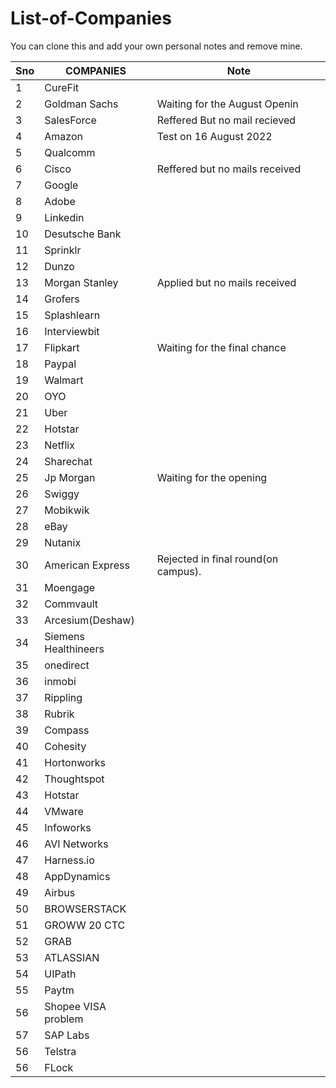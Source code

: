 # List-of-Companies

You can clone this and add your own personal notes and remove mine.

| Sno | COMPANIES            | Note                                                               |
| --- | -------------------- | ------------------------------------------------------------------ |
| 1   | CureFit              |                                                                    |
| 2   | Goldman Sachs        |     Waiting for the August Openin                                  |
| 3   | SalesForce           |  Reffered But no mail recieved                                     |
| 4   | Amazon               |    Test on 16 August 2022                                          |
| 5   | Qualcomm             |                                                                    |
| 6   | Cisco                |  Reffered but no mails received                                    |
| 7   | Google               |                                                                    |
| 8   | Adobe                |                                                                    |
| 9   | Linkedin             |                                                                    |
| 10  | Desutsche Bank       |                                                                    |
| 11  | Sprinklr             |                                                                    |
| 12  | Dunzo                |                                                                    |
| 13  | Morgan Stanley       |     Applied but no mails received                                  |
| 14  | Grofers              |                                                                    |
| 15  | Splashlearn          |                                                                    |
| 16  | Interviewbit         |                                                                    |
| 17  | Flipkart             |  Waiting for the final chance                                      |
| 18  | Paypal               |                                                                    |
| 19  | Walmart              |                                                                    |
| 20  | OYO                  |                                                                    |
| 21  | Uber                 |                                                                    |
| 22  | Hotstar              |                                                                    |
| 23  | Netflix              |                                                                    |
| 24  | Sharechat            |                                                                    |
| 25  | Jp Morgan            |  Waiting for the opening                                           |
| 26  | Swiggy               |                                                                    |
| 27  | Mobikwik             |                                                                    |
| 28  | eBay                 |                                                                    |
| 29  | Nutanix              |                                                                    |
| 30  | American Express     |      Rejected in final round(on campus).                           |
| 31  | Moengage             |                                                                    |
| 32  | Commvault            |                                                                    |
| 33  | Arcesium(Deshaw)     |                                                                    |
| 34  | Siemens Healthineers |                                                                    |
| 35  | onedirect            |                                                                    |
| 36  | inmobi               |                                                                    |
| 37  | Rippling             |                                                                    |
| 38  | Rubrik               |                                                                    |
| 39  | Compass              |                                                                    |
| 40  | Cohesity             |                                                                    |
| 41  | Hortonworks          |                                                                    |
| 42  | Thoughtspot          |                                                                    |
| 43  | Hotstar              |                                                                    |
| 44  | VMware               |                                                                    |
| 45  | Infoworks            |                                                                    |
| 46  | AVI Networks         |                                                                    |
| 47  | Harness.io           |                                                                    |
| 48  | AppDynamics          |                                                                    |
| 49  | Airbus               |                                                                    |
| 50  | BROWSERSTACK         |                                                                    |
| 51  | GROWW 20 CTC         |                                                                    |
| 52  | GRAB                 |                                                                    |
| 53  | ATLASSIAN            |                                                                    |
| 54  | UIPath               |                                                                    |
| 55  | Paytm                |                                                                    |
| 56  | Shopee VISA problem  |                                                                    |
| 57  | SAP Labs             |                                                                    |
| 56  | Telstra              |                                                                    |
| 56  |FLock                 |                                                                    |
